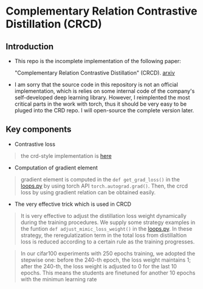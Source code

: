 # Complementary Relation Contrastive Distillation (CRCD)

## Introduction
* This repo is the incomplete implementation  of the following paper:

    "Complementary Relation Contrastive Distillation" (CRCD). [arxiv](https://arxiv.org/abs/2103.16367)

* I am sorry that the source code in this repository is not an official  implementation, which is relies on some internal code of the company's self-developed deep learning library.
However, I reimplented the most critical parts in the work with torch, thus it should be very easy to be pluged into the CRD repo.
I will open-source the complete version later.

## Key components

* Contrastive loss

> the crd-style implementation is [here](./crcd)

* Computation of gradient element 
    
> gradient element is computed in the `def get_grad_loss()` in the [loops.py](./helper/loops.py#L56) by using torch API `torch.autograd.grad()`.
    Then, the crcd loss by using gradient relation can be obtained easily.

* The very effective trick which is used in CRCD
> It is very effective to adjust the distillation loss weight dynamically during the training procedures. We supply some strategy examples in the funtion `def adjust_mimic_loss_weight()` in the [loops.py](./helper/loops.py#L11).
In these strategy, the reregulatization term in the total loss from distillaltion loss is reduced according to a certain rule as the training progresses.

>  In our cifar100 experiments with 250 epochs training, we adopted the stepwise one: before the 240-th epoch, the loss weight maintains 1; after the 240-th, the loss weight is adjusted to 0 for the last 10 epochs. This means the students are finetuned for another 10 epochs with the minimun learning rate




